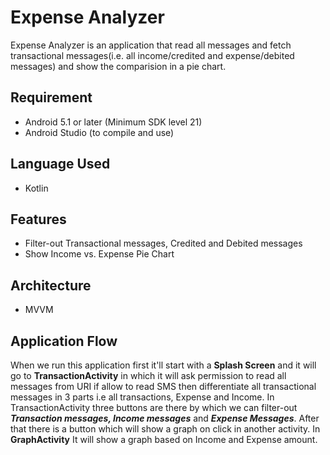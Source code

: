 # Expense Analyzer
Expense Analyzer is an application that read all messages and fetch transactional messages(i.e. all income/credited and expense/debited messages) and show the comparision in a pie chart.

## Requirement
- Android 5.1 or later (Minimum SDK level 21)
- Android Studio (to compile and use)

## Language Used
- Kotlin

## Features
- Filter-out Transactional messages, Credited and Debited messages
- Show Income vs. Expense Pie Chart 

## Architecture
- MVVM

## Application Flow
When we run this application first it'll start with a **Splash Screen** and it will go to **TransactionActivity** in which it will ask permission to read all messages from URI if allow to read SMS then differentiate all transactional messages in 3 parts i.e all transactions, Expense and Income. In TransactionActivity three buttons are there by which we can filter-out **_Transaction messages, Income messages_** and **_Expense Messages_**. After that there is a button which will show a graph on click in another activity. In **GraphActivity** It will show a graph based on Income and Expense amount.

